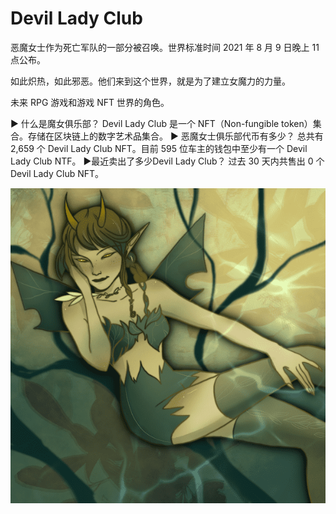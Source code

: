 # Devil Lady Club

恶魔女士作为死亡军队的一部分被召唤。世界标准时间 2021 年 8 月 9 日晚上 11 点公布。

如此炽热，如此邪恶。他们来到这个世界，就是为了建立女魔力的力量。

未来 RPG 游戏和游戏 NFT 世界的角色。

▶ 什么是魔女俱乐部？
Devil Lady Club 是一个 NFT（Non-fungible token）集合。存储在区块链上的数字艺术品集合。
▶ 恶魔女士俱乐部代币有多少？
总共有 2,659 个 Devil Lady Club NFT。目前 595 位车主的钱包中至少有一个 Devil Lady Club NTF。
▶最近卖出了多少Devil Lady Club？
过去 30 天内共售出 0 个 Devil Lady Club NFT。

![nft](unnamed.png)
